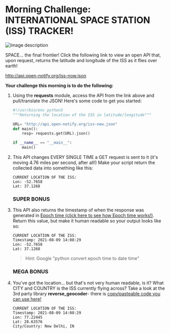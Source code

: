 # Morning Challenge: INTERNATIONAL SPACE STATION (ISS) TRACKER!

![Image description](https://www.esa.int/var/esa/storage/images/esa_multimedia/images/2020/11/international_space_station/22293527-2-eng-GB/International_Space_Station_pillars.gif)

SPACE... the final frontier! Click the following link to view an open API that, upon request, returns the latitude and longitude of the ISS as it flies over earth!

http://api.open-notify.org/iss-now.json

**Your challenge this morning is to do the following:**

1. Using the **requests** module, access the API from the link above and pull/translate the JSON! Here's some code to get you started:

    ```python
    #!/usr/bin/env python3
    """Returning the location of the ISS in latitude/longitude"""

    URL= "http://api.open-notify.org/iss-now.json"
    def main():
        resp= requests.get(URL).json()

    if __name__ == "__main__":
        main()
    ```

0. This API changes EVERY SINGLE TIME a GET request is sent to it (it's moving 4.76 miles per second, after all!) Make your script return the collected data into something like this:
    
    ```
    CURRENT LOCATION OF THE ISS:
    Lon: -52.7658
    Lat: 37.1268
    ```

    ### SUPER BONUS

0. This API also returns the timestamp of when the response was generated in [Epoch time (click here to see how Epoch time works!)](https://www.epochconverter.com/). Return this value, but make it human readable so your output looks like so:

    ```
    CURRENT LOCATION OF THE ISS:
    Timestamp: 2021-08-09 14:08:29
    Lon: -52.7658
    Lat: 37.1268
    ```

    > Hint: Google "python convert epoch time to date time"
 
    ### MEGA BONUS
    
0. You've got the location... but that's not very human readable, is it? What CITY and COUNTRY is the ISS currently flying across? Take a look at the 3rd party library **reverse_geocoder**- there is [copy/pasteable code you can use here!](https://github.com/csfeeser/Python/blob/master/enrichment/geocoder.md)

    ```
    CURRENT LOCATION OF THE ISS:
    Timestamp: 2021-08-09 14:08:29
    Lon: 77.22445
    Lat: 28.63576
    City/Country: New Delhi, IN
    ```

<!--
```python
#!/usr/bin/python3

# standard library modules first
import time

# 3rd party modules second
import requests
import reverse_geocoder as rg

URL= "http://api.open-notify.org/iss-now.json"

def main():
    # return API response, turn JSON into a python dictionary
    resp= requests.get(URL).json()

    # pull appropriate values for use later
    lat= resp["iss_position"]["latitude"]
    lon= resp["iss_position"]["longitude"]
    ts= resp["timestamp"]

    # convert epoch time into a human readable format
    hr_ts= time.strftime('%Y-%m-%d %H:%M:%S', time.localtime(ts))

    # return an ordered dictionary using our lat/lon
    locator_resp= rg.search((lat, lon))

    # slice that object to return the city name only
    city= locator_resp[0]["name"]

    # slice the object again to return the country
    country= locator_resp[0]["cc"]

    print(f"""
CURRENT LOCATION OF THE ISS:
Timestamp: {hr_ts}
Lon: {lon}
Lat: {lat}
City/Country: {city}, {country}
""")

if __name__=="__main__":
    main()
```
-->
